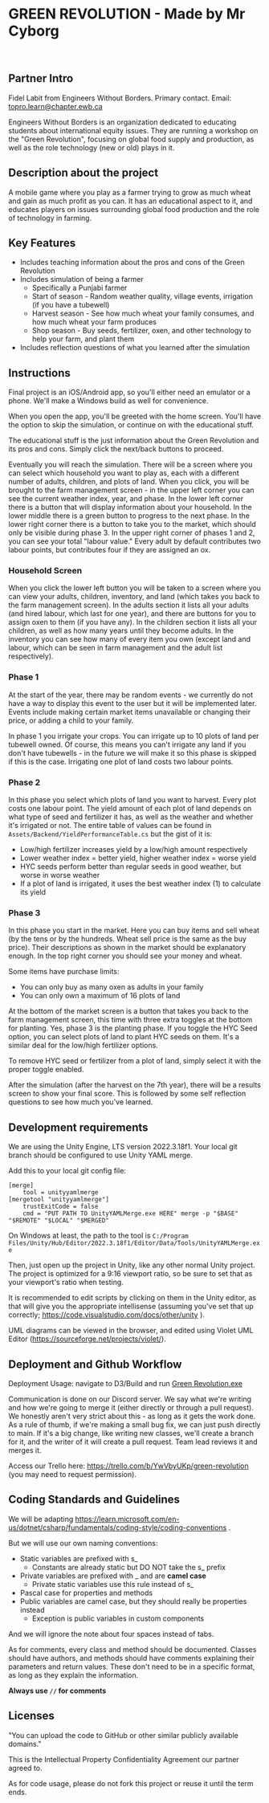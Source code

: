 # GREEN REVOLUTION - Made by Mr Cyborg
​
## Partner Intro
Fidel Labit from Engineers Without Borders. Primary contact. Email: topro.learn@chapter.ewb.ca

Engineers Without Borders is an organization dedicated to educating students about international equity issues. They are running a workshop on the "Green Revolution", focusing on global food supply and production, as well as the role technology (new or old) plays in it.

## Description about the project
A mobile game where you play as a farmer trying to grow as much wheat and gain as much profit as you can. It has an educational aspect to it, and educates players on issues surrounding global food production and the role of technology in farming.
​
## Key Features
- Includes teaching information about the pros and cons of the Green Revolution
- Includes simulation of being a farmer
    - Specifically a Punjabi farmer
    - Start of season - Random weather quality, village events, irrigation (if you have a tubewell)
    - Harvest season - See how much wheat your family consumes, and how much wheat your farm produces
    - Shop season - Buy seeds, fertilizer, oxen, and other technology to help your farm, and plant them
- Includes reflection questions of what you learned after the simulation
​
## Instructions
Final project is an iOS/Android app, so you'll either need an emulator or a phone. We'll make a Windows build as well for convenience.

When you open the app, you'll be greeted with the home screen. You'll have the option to skip the simulation, or continue on with the educational stuff.

The educational stuff is the just information about the Green Revolution and its pros and cons. Simply click the next/back buttons to proceed.

Eventually you will reach the simulation. There will be a screen where you can select which household you want to play as, each with a different number of adults, children, and plots of land. When you click, you will be brought to the farm management screen - in the upper left corner you can see the current weather index, year, and phase. In the lower left corner there is a button that will display information about your household. In the lower middle there is a green button to progress to the next phase. In the lower right corner there is a button to take you to the market, which should only be visible during phase 3. In the upper right corner of phases 1 and 2, you can see your total "labour value." Every adult by default contributes two labour points, but contributes four if they are assigned an ox.

### Household Screen
When you click the lower left button you will be taken to a screen where you can view your adults, children, inventory, and land (which takes you back to the farm management screen). In the adults section it lists all your adults (and hired labour, which last for one year), and there are buttons for you to assign oxen to them (if you have any). In the children section it lists all your children, as well as how many years until they become adults. In the inventory you can see how many of every item you own (except land and labour, which can be seen in farm management and the adult list respectively).

### Phase 1
At the start of the year, there may be random events - we currently do not have a way to display this event to the user but it will be implemented later. Events include making certain market items unavailable or changing their price, or adding a child to your family.

In phase 1 you irrigate your crops. You can irrigate up to 10 plots of land per tubewell owned. Of course, this means you can't irrigate any land if you don't have tubewells - in the future we will make it so this phase is skipped if this is the case. Irrigating one plot of land costs two labour points.

### Phase 2
In this phase you select which plots of land you want to harvest. Every plot costs one labour point. The yield amount of each plot of land depends on what type of seed and fertilizer it has, as well as the weather and whether it's irrigated or not. The entire table of values can be found in `Assets/Backend/YieldPerformanceTable.cs` but the gist of it is:
- Low/high fertilizer increases yield by a low/high amount respectively
- Lower weather index = better yield, higher weather index = worse yield
- HYC seeds perform better than regular seeds in good weather, but worse in worse weather
- If a plot of land is irrigated, it uses the best weather index (1) to calculate its yield

### Phase 3
In this phase you start in the market. Here you can buy items and sell wheat (by the tens or by the hundreds. Wheat sell price is the same as the buy price). Their descriptions as shown in the market should be explanatory enough. In the top right corner you should see your money and wheat.

Some items have purchase limits:
- You can only buy as many oxen as adults in your family
- You can only own a maximum of 16 plots of land

At the bottom of the market screen is a button that takes you back to the farm management screen, this time with three extra toggles at the bottom for planting. Yes, phase 3 is the planting phase. If you toggle the HYC Seed option, you can select plots of land to plant HYC seeds on them. It's a similar deal for the low/high fertilizer options.

To remove HYC seed or fertilizer from a plot of land, simply select it with the proper toggle enabled.


After the simulation (after the harvest on the 7th year), there will be a results screen to show your final score. This is followed by some self reflection questions to see how much you've learned.
 
## Development requirements
We are using the Unity Engine, LTS version 2022.3.18f1. Your local git branch should be configured to use Unity YAML merge.

Add this to your local git config file:
```
[merge]
    tool = unityyamlmerge
[mergetool "unityyamlmerge"]
    trustExitCode = false
    cmd = "PUT PATH TO UnityYAMLMerge.exe HERE" merge -p "$BASE" "$REMOTE" "$LOCAL" "$MERGED"
```

On Windows at least, the path to the tool is `C:/Program Files/Unity/Hub/Editor/2022.3.18f1/Editor/Data/Tools/UnityYAMLMerge.exe`

Then, just open up the project in Unity, like any other normal Unity project. The project is optimized for a 9:16 viewport ratio, so be sure to set that as your
viewport's ratio when testing.

It is recommended to edit scripts by clicking on them in the Unity editor, as that will give you the appropriate intellisense (assuming you've set that up correctly; https://code.visualstudio.com/docs/other/unity ).

UML diagrams can be viewed in the browser, and edited using Violet UML Editor (https://sourceforge.net/projects/violet/).
 
## Deployment and Github Workflow
Deployment Usage: navigate to D3/Build and run [Green Revolution.exe](deliverables/D3/Build/Green%20Revolution.exe)

Communication is done on our Discord server. We say what we're writing and how we're going to merge it (either directly or through a pull request). We honestly aren't very strict about this - as long as it gets the work done. As a rule of thumb, if we're making a small bug fix, we can just push directly to main. If it's a big change, like writing new classes, we'll create a branch for it, and the writer of it will create a pull request. Team lead reviews it and merges it.

Access our Trello here: https://trello.com/b/YwVbyUKp/green-revolution  (you may need to request permission).

## Coding Standards and Guidelines
We will be adapting https://learn.microsoft.com/en-us/dotnet/csharp/fundamentals/coding-style/coding-conventions .

But we will use our own naming conventions:
- Static variables are prefixed with s_
    - Constants are already static but DO NOT take the s_ prefix
- Private variables are prefixed with _ and are **camel case**
    - Private static variables use this rule instead of s_
- Pascal case for properties and methods
- Public variables are camel case, but they should really be properties instead
    - Exception is public variables in custom components

And we will ignore the note about four spaces instead of tabs.

As for comments, every class and method should be documented. Classes should have authors, and methods should have comments explaining their parameters and return values. These don't need to be in a specific format, as long as they explain the information.

**Always use `//` for comments**
​
## Licenses 
"You can upload the code to GitHub or other similar publicly available domains."

This is the Intellectual Property Confidentiality Agreement our partner agreed to.

As for code usage, please do not fork this project or reuse it until the term ends.
